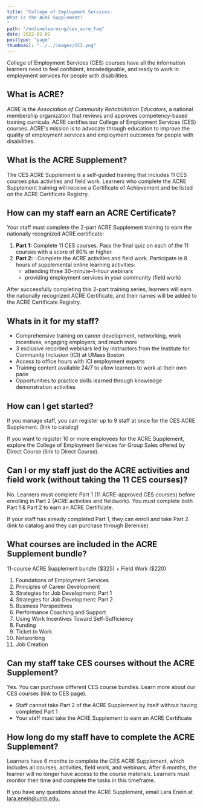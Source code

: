 ```yaml
---
title: "College of Employment Services:
What is the ACRE Supplement?
"
path: "/onlinelearning/ces_acre_faq"
date: 2022-02-01
posttype: "page"
thumbnail: "../../images/ICI.png"
---
```

<p>College of Employment Services (CES) courses have all the information learners need to feel confident, knowledgeable, and ready to work in employment services for people with disabilities. </p>

<h2 class="h3">What is ACRE? </h2>
<p>ACRE is the <em>Association of Community Rehabilitation Educators</em>, a national membership organization that reviews and approves competency-based training curricula. ACRE certifies our College of Employment Services (CES) courses. ACRE's mission is to advocate through education to improve the quality of employment services and employment outcomes for people with disabilities.</p>

<h2 class="h3">What is the ACRE Supplement?</h2>
<p>The CES ACRE Supplement is a self-guided training that includes 11 CES courses plus activities and field work. Learners who complete the ACRE Supplement training will receive a Certificate of Achievement and be listed on the ACRE Certificate Registry. </p>

<h2 class="h3">How can my staff earn an ACRE Certificate?</h2>
<p>Your staff must complete the 2-part ACRE Supplement training to earn the nationally recognized ACRE certificate:</p>
<ol>
  <li><strong>Part 1:</strong> Complete 11 CES courses. Pass the final quiz on each of the 11 courses with a score of 80% or higher.</li>
  <li><strong>Part 2:</strong> : Complete the ACRE activities and field work. Participate in 8 hours of supplemental online learning activities: 
    <ul>
    <li>attending three 30-minute–1-hour webinars </li>
    <li>providing employment services in your community (field work)</li>
    <ul>
  </li>
</ol>

<p>After successfully completing this 2-part training series, learners will earn the nationally recognized ACRE Certificate, and their names will be added to the ACRE Certificate Registry.</p>

<div class="card">
  <div class="card-header">
    <h2 class="h3">Whats in it for my staff?</h2>
  </div>
  <div class="card-body">
<ul>
<li>Comprehensive training on career development, networking, work incentives, engaging employers, and much more</li>
<li>3 exclusive recorded webinars led by instructors from the Institute for Community Inclusion (ICI) at UMass Boston</li>
<li>Access to office hours with ICI employment experts</li>
<li>Training content available 24/7 to allow learners to work at their own pace</li>
<li>Opportunities to practice skills learned through knowledge demonstration activities</li>
</ul>
  </div>
</div>





<h2 class="h3">How can I get started? </h2>
<p>If you manage staff, you can register up to 9 staff at once for the CES ACRE Supplement. (link to catalog)</p>

<p>If you want to register 10 or more employees for the ACRE Supplement, explore the College of Employment Services for Group Sales offered by Direct Course (link to Direct Course). </p>


<h2 class="h3">Can I or my staff just do the ACRE activities and field work (without taking the 11 CES courses)? </h2>
<p>No. Learners must complete Part 1 (11 ACRE-approved CES courses) before enrolling in Part 2 (ACRE activities and fieldwork). You must complete both Part 1 & Part 2 to earn an ACRE Certificate. </p>

<p>If your staff has already completed Part 1, they can enroll and take Part 2. (link to catalog and they can purchase through Berenise) </p>


<h2 class="h3">What courses are included in the ACRE Supplement bundle?</h2>
<p>11-course ACRE Supplement bundle ($325) + Field Work ($220) </p>
<ol>
<li>Foundations of Employment Services</li>
<li>Principles of Career Development</li>
<li>Strategies for Job Development: Part 1</li>
<li>Strategies for Job Development: Part 2</li>
<li>Business Perspectives</li>
<li>Performance Coaching and Support</li>
<li>Using Work Incentives Toward Self-Sufficiency</li>
<li>Funding</li>
<li>Ticket to Work</li>
<li>Networking</li>
<li>Job Creation</li>
</ol>

<h2 class="h3">Can my staff take CES courses without the ACRE Supplement?</h2>
<p>Yes. You can purchase different CES course bundles. Learn more about our CES courses (link to CES page).</p>

<ul>
  <li>Staff cannot take Part 2 of the ACRE Supplement by itself without having completed Part 1</li>
  <li>Your staff must take the ACRE Supplement to earn an ACRE Certificate</li>
</ul>

<h2 class="h3">How long do my staff have to complete the ACRE Supplement?</h2>
<p>Learners have 6 months to complete the CES ACRE Supplement, which includes all courses, activities, field work, and webinars. After 6 months, the learner will no longer have access to the course materials. Learners must monitor their time and complete the tasks in this timeframe.  </p>
<P>If you have any questions about the ACRE Supplement, email Lara Enein at <a href="mailto:lara.enein@umb.edu">lara.enein@umb.edu.</a></P>